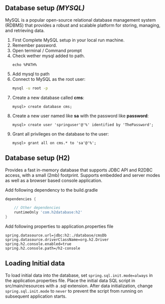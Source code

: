 ## Database setup **_(MYSQL)_**

MySQL is a popular open-source relational database management system (RDBMS) that provides a robust and scalable
platform for storing, managing, and retrieving data.

1. First Complete MySQL setup in your local run machine.
2. Remember password.
3. Open terminal / Command prompt
4. Check wether mysql added to path.
   ```shell
   echo %PATH%
   ```
5. Add mysql to path
6. Connect to MySQL as the root user:
   ```bash
   mysql -u root -p
   ```
7. Create a new database called **cms**:
   ```shell
   mysql> create database cms;
   ```
8. Create a new user named like **sa** with the password like **password**:
   ```shell
   mysql> create user 'springuser'@'%' identified by 'ThePassword';
   ```
9. Grant all privileges on the database to the user:
   ```shell
   mysql> grant all on cms.* to 'sa'@'%';
   ```

## Database setup (H2)

Provides a fast in-memory database that supports JDBC API and R2DBC access, with a small (2mb) footprint. Supports
embedded and server modes as well as a browser based console application.

Add following dependency to the build.gradle

```groovy
dependencies {

    // Other dependencies
    runtimeOnly 'com.h2database:h2'
}
```

Add following properties to application.properties file

```properties
spring.datasource.url=jdbc:h2:./database/cmsDb
spring.datasource.driverClassName=org.h2.Driver
spring.h2.console.enabled=true
spring.h2.console.path=/h2-console
```

## Loading Initial data

To load initial data into the database, set `spring.sql.init.mode=always` in the application.properties file. Place the
initial data SQL script in src/main/resources with a .sql extension. After data initialization, change
`spring.sql.init.mode` to `never` to prevent the script from running on subsequent application starts.